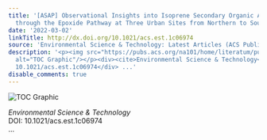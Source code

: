 ```yaml
---
title: '[ASAP] Observational Insights into Isoprene Secondary Organic Aerosol Formation
  through the Epoxide Pathway at Three Urban Sites from Northern to Southern China'
date: '2022-03-02'
linkTitle: http://dx.doi.org/10.1021/acs.est.1c06974
source: 'Environmental Science & Technology: Latest Articles (ACS Publications)'
description: '<p><img src="https://pubs.acs.org/na101/home/literatum/publisher/achs/journals/content/esthag/0/esthag.ahead-of-print/acs.est.1c06974/20220302/images/medium/es1c06974_0006.gif"
  alt="TOC Graphic"/></p><div><cite>Environmental Science & Technology</cite></div><div>DOI:
  10.1021/acs.est.1c06974</div> ...'
disable_comments: true
---
```

<p><img src="https://pubs.acs.org/na101/home/literatum/publisher/achs/journals/content/esthag/0/esthag.ahead-of-print/acs.est.1c06974/20220302/images/medium/es1c06974_0006.gif" alt="TOC Graphic"/></p><div><cite>Environmental Science & Technology</cite></div><div>DOI: 10.1021/acs.est.1c06974</div> ...